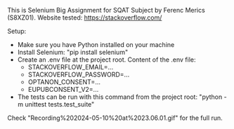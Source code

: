 This is Selenium Big Assignment for SQAT Subject by Ferenc Merics (S8XZ01).
Website tested: https://stackoverflow.com/

Setup:
- Make sure you have Python installed on your machine
- Install Selenium: "pip install selenium"
- Create an .env file at the project root. Content of the .env file:
    - STACKOVERFLOW_EMAIL=...
    - STACKOVERFLOW_PASSWORD=...
    - OPTANON_CONSENT=...
    - EUPUBCONSENT_V2=...
- The tests can be run with this command from the project root: "python -m unittest tests.test_suite"

Check "Recording%202024-05-10%20at%2023.06.01.gif" for the full run.
